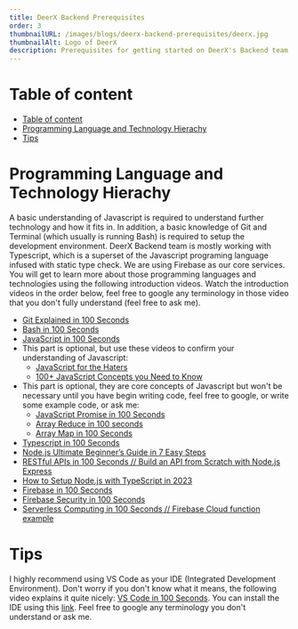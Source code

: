 ```yaml
---
title: DeerX Backend Prerequisites
order: 3
thumbnailURL: /images/blogs/deerx-backend-prerequisites/deerx.jpg
thumbnailAlt: Logo of DeerX
description: Prerequisites for getting started on DeerX's Backend team
---
```


# Table of content

- [Table of content](#table-of-content)
- [Programming Language and Technology Hierachy](#programming-language-and-technology-hierachy)
- [Tips](#tips)

# Programming Language and Technology Hierachy

A basic understanding of Javascript is required to understand further technology and how it fits in. In addition, a basic knowledge of Git and Terminal (which usually is running Bash) is required to setup the development environment. DeerX Backend team is mostly working with Typescript, which is a superset of the Javascript programing language infused with static type check. We are using Firebase as our core services. You will get to learn more about those programming languages and technologies using the following introduction videos. Watch the introduction videos in the order below, feel free to google any terminology in those video that you don't fully understand (feel free to ask me).

- [Git Explained in 100 Seconds](https://www.youtube.com/watch?v=hwP7WQkmECE)
- [Bash in 100 Seconds](https://www.youtube.com/watch?v=I4EWvMFj37g)
- [JavaScript in 100 Seconds](https://www.youtube.com/watch?v=DHjqpvDnNGE)
- This part is optional, but use these videos to confirm your understanding of Javascript:
  - [JavaScript for the Haters](https://www.youtube.com/watch?v=aXOChLn5ZdQ&t=24s)
  - [100+ JavaScript Concepts you Need to Know](https://www.youtube.com/watch?v=lkIFF4maKMU)
- This part is optional, they are core concepts of Javascript but won't be necessary until you have begin writing code, feel free to google, or write some example code, or ask me:
  - [JavaScript Promise in 100 Seconds](https://www.youtube.com/watch?v=RvYYCGs45L4)
  - [Array Reduce in 100 seconds](https://www.youtube.com/watch?v=tVCYa_bnITg)
  - [Array Map in 100 Seconds](https://www.youtube.com/watch?v=DC471a9qrU4)
- [Typescript in 100 Seconds](https://www.youtube.com/watch?v=zQnBQ4tB3ZA)
- [Node.js Ultimate Beginner’s Guide in 7 Easy Steps](https://www.youtube.com/watch?v=ENrzD9HAZK4&t=481s)
- [RESTful APIs in 100 Seconds // Build an API from Scratch with Node.js Express](https://www.youtube.com/watch?v=-MTSQjw5DrM)
- [How to Setup Node.js with TypeScript in 2023](https://www.youtube.com/watch?v=H91aqUHn8sE)
- [Firebase in 100 Seconds](https://www.youtube.com/watch?v=vAoB4VbhRzM)
- [Firebase Security in 100 Seconds](https://www.youtube.com/watch?v=sw1Uy3zwsLs)
- [Serverless Computing in 100 Seconds // Firebase Cloud function example](https://www.youtube.com/watch?v=W_VV2Fx32_Y)

# Tips

I highly recommend using VS Code as your IDE (Integrated Development Environment). Don't worry if you don't know what it means, the following video explains it quite nicely: [VS Code in 100 Seconds](https://www.youtube.com/watch?v=KMxo3T_MTvY). You can install the IDE using this [link](https://code.visualstudio.com/download). Feel free to google any terminology you don't understand or ask me.
